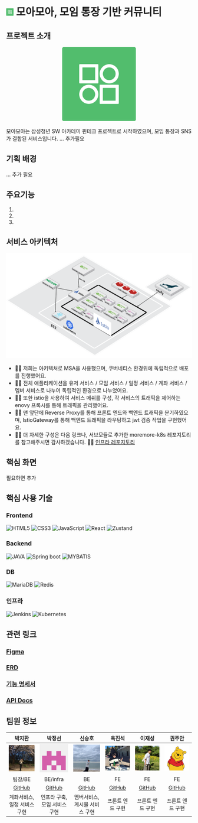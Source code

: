 # <img src="images/moremore_small.png" width= 20px> 모아모아, 모임 통장 기반 커뮤니티

## 프로젝트 소개
<div align="center">
  <img src="images/moremore.png" width=200px>
</div>

모아모아는 삼성청년 SW 아카데미 핀테크 프로젝트로 시작하였으며, 모임 통장과 SNS가 결합된 서비스입니다.
... 추가필요


## 기획 배경
... 추가 필요

## 주요기능
1. 
2. 
3. 

## 서비스 아키텍처
<img src="images/architecture.png">
 

* 💁‍♂️ 저희는 아키텍처로 MSA을 사용했으며, 쿠버네티스 환경위에 독립적으로 배포를 진행했어요.
* 💁‍♂️ 전체 애플리케이션을 유저 서비스 / 모임 서비스 / 일정 서비스 / 계좌 서비스 / 멤버 서비스로 나누어 독립적인 환경으로 나누었어요.
* 💁‍♂️ 또한 istio을 사용하여 서비스 메쉬를 구성, 각 서비스의 트래픽을 제어하는 enovy 프록시를 통해 트래픽을 관리했어요.
* 💁‍♂️ 맨 앞단에 Reverse Proxy를 통해 프론트 엔드와 백엔드 트래픽을 분기하였으며, IstioGateway를 통해 백엔드 트래픽을 라우팅하고 jwt 검증 작업을 구현했어요.
* 💁‍♂️ 더 자세한 구성은 다음 링크나, 서브모듈로 추가한 moremore-k8s 레포지토리를 참고해주시면 감사하겠습니다. 🙇‍♂️ <a href="https://github.com/parkjumsun/moremore-k8s">인프라 레포지토리</a>

## 핵심 화면
필요하면 추가

## 핵심 사용 기술
### Frontend
![HTML5](https://img.shields.io/badge/html5-%23E34F26.svg?style=for-the-badge&logo=html5&logoColor=white)
![CSS3](https://img.shields.io/badge/css3-%231572B6.svg?style=for-the-badge&logo=css3&logoColor=white)
![JavaScript](https://img.shields.io/badge/javascript-%23323330.svg?style=for-the-badge&logo=javascript&logoColor=%23F7DF1E)
![React](https://img.shields.io/badge/react-%2320232a.svg?style=for-the-badge&logo=react&logoColor=%2361DAFB)
![Zustand](https://img.shields.io/badge/zustand-%2320232a.svg?style=for-the-badge&color=red)

### Backend
![JAVA](https://img.shields.io/badge/java-%23ED8B00.svg?style=for-the-badge&logo=openjdk&logoColor=white)
![Spring boot](https://img.shields.io/badge/spring_boot-%236DB33F.svg?style=for-the-badge&logo=spring&logoColor=white)
![MYBATIS](https://img.shields.io/badge/MYBATIS-%23ED8B00.svg?style=for-the-badge&color=black)

### DB
![MariaDB](https://img.shields.io/badge/MariaDB-003545?style=for-the-badge&logo=mariadb&logoColor=white)
![Redis](https://img.shields.io/badge/redis-%23DD0031.svg?style=for-the-badge&logo=redis&logoColor=white)

### 인프라
![Jenkins](https://img.shields.io/badge/jenkins-%232C5263.svg?style=for-the-badge&logo=jenkins&logoColor=white)
![Kubernetes](https://img.shields.io/badge/kubernetes-%23326ce5.svg?style=for-the-badge&logo=kubernetes&logoColor=white)


## 관련 링크

### [Figma](https://www.figma.com/design/5QgAm1KSTLmZ3D03IJWPm6/A605_%ED%8A%B9%ED%99%94?node-id=0-1&node-type=canvas&t=K2nL2s0sd6gB4LiO-0)
### [ERD](https://www.erdcloud.com/d/w73ETWtLGgLsHbtL3)
### [기능 명세서](https://awake-peak-786.notion.site/2f7e1226aaf84eb3841c75b2615df9bc)
### [API Docs](https://awake-peak-786.notion.site/API-ad7c9df76be34d29b0a3976a73cf4c01)


## 팀원 정보
| 박지환 | 박정선 | 신승호 | 옥진석 | 이재성 | 권주안 |
|:------:|:------:|:------:|:------:|:------:| :------:|
| <img src="images/profiles/jihwan.jpeg" alt="박지환" width="150"> | <img src="images/profiles/jungsun.png" alt="박정선" width="150"> | <img src="images/profiles/seungho.jpeg" alt="신승호" width="150"> | <img src="images/profiles/jinseok.jpeg" alt="옥진석" width="150"> | <img src="images/profiles/jaesung.jpeg" alt="이재성" width="150"> | <img src="images/profiles/juan.jpeg" alt="권주안" width="150"> 
| 팀장/BE | BE/infra | BE | FE | FE | FE |
| [GitHub](https://github.com/ParkJiHwan22) | [GitHub](https://github.com/parkjumsun) | [GitHub](https://github.com/ssh2957) | [GitHub](https://github.com/JJOK97) | [GitHub](https://github.com/nunori) | [GitHub](https://github.com/YqqAH) 
| 계좌서비스, 일정 서비스 구현 | 인프라 구축, 모임 서비스 구현 | 멤버서비스, 게시물 서비스 구현| 프론트 엔드 구현 | 프론트 엔드 구현 | 프론트 엔드 구현